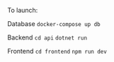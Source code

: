 To launch: 

Database
`docker-compose up db`

Backend
`cd api`
`dotnet run`

Frontend
`cd frontend`
`npm run dev`